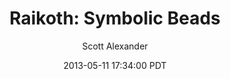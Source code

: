 ---
layout: podcast
title: "Raikoth: Symbolic Beads"
author: Scott Alexander
description: https://slatestarcodex.com/2013/05/11/raikoth-symbolic-beads/
date: 2013-05-11 17:34:00 PDT
length: 1701803
duration: 425
guid: raikoth-symbolic-beads
---
